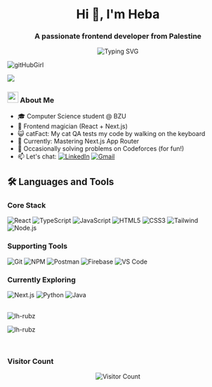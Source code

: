 <h1 align="center">Hi 👋, I'm Heba</h1>
<h3 align="center">A passionate frontend developer from Palestine</h3>

<p align="center">
  <img src="https://readme-typing-svg.demolab.com?font=Fira+Code&pause=1000&color=FF79C6&center=true&vCenter=true&width=435&lines=React+Enthusiast;Cat+Lover;Problem+Solver;Continuous+Learner" alt="Typing SVG" />
</p>

![gitHubGirl](https://github.com/user-attachments/assets/9d18888b-68a1-4752-af7a-e0e9e733fad4)

![](https://github-profile-trophy.vercel.app/?username=lh-rubz&theme=dracula&no-frame=false&no-bg=false&margin-w=4)

### <img src="https://media.giphy.com/media/v1.Y2lkPTc5MGI3NjExcW0yY2R3eGZ1N3B0Y3B0b2J6Z2N6Z2N6Z2N6Z2N6Z2N6Zw.Giphy.gif" width="25px"> About Me

- 🎓 Computer Science student @ BZU  
- 🎨 Frontend magician (React + Next.js)  
- 😺  catFact: My cat QA tests my code by walking on the keyboard  
- 🌱 Currently: Mastering Next.js App Router  
- 🧩 Occasionally solving problems on Codeforces (for fun!)  
- 📫 Let's chat: [![LinkedIn](https://img.shields.io/badge/LinkedIn-0077B5?style=for-the-badge&logo=linkedin&logoColor=white)](https://www.linkedin.com/in/heba-j-343950289/)
[![Gmail](https://img.shields.io/badge/Gmail-D14836?style=for-the-badge&logo=gmail&logoColor=white)](mailto:habuelrub@gmail.com)

## 🛠️ Languages and Tools

### Core Stack
<p>
  <img alt="React" src="https://img.shields.io/badge/-React-45b8d8?style=for-the-badge&logo=react&logoColor=white" />
  <img alt="TypeScript" src="https://img.shields.io/badge/-TypeScript-007ACC?style=for-the-badge&logo=typescript&logoColor=white" />
  <img alt="JavaScript" src="https://img.shields.io/badge/JavaScript-F7DF1E?style=for-the-badge&logo=javascript&logoColor=black" />
  <img alt="HTML5" src="https://img.shields.io/badge/-HTML5-E34F26?style=for-the-badge&logo=html5&logoColor=white" />
  <img alt="CSS3" src="https://img.shields.io/badge/CSS3-1572B6?style=for-the-badge&logo=css3&logoColor=white" />
  <img alt="Tailwind" src="https://img.shields.io/badge/Tailwind_CSS-38B2AC?style=for-the-badge&logo=tailwind-css&logoColor=white" />
  <img alt="Node.js" src="https://img.shields.io/badge/-Nodejs-43853d?style=for-the-badge&logo=Node.js&logoColor=white" />
</p>

### Supporting Tools
<p>
  <img alt="Git" src="https://img.shields.io/badge/-Git-F05032?style=for-the-badge&logo=git&logoColor=white" />
  <img alt="NPM" src="https://img.shields.io/badge/-NPM-CB3837?style=for-the-badge&logo=npm&logoColor=white" />
  <img alt="Postman" src="https://img.shields.io/badge/Postman-FF6C37?style=for-the-badge&logo=postman&logoColor=white" />
  <img alt="Firebase" src="https://img.shields.io/badge/firebase-ffca28?style=for-the-badge&logo=firebase&logoColor=black" />
  <img alt="VS Code" src="https://img.shields.io/badge/VS_Code-0078D4?style=for-the-badge&logo=visual%20studio%20code&logoColor=white" />
</p>

### Currently Exploring
<p>
  <img alt="Next.js" src="https://img.shields.io/badge/Next.js-000000?style=for-the-badge&logo=nextdotjs&logoColor=white" />
  <img alt="Python" src="https://img.shields.io/badge/Python-3776AB?style=for-the-badge&logo=python&logoColor=white" />
  <img alt="Java" src="https://img.shields.io/badge/Java-ED8B00?style=for-the-badge&logo=java&logoColor=white" />
</p>


  <br/>
<img src="https://github-readme-stats.vercel.app/api?username=lh-rubz&theme=material-palenight&hide_border=false&include_all_commits=false&count_private=false" alt="lh-rubz" /></p>
<p><img src="https://github-readme-stats.vercel.app/api/top-langs/?username=lh-rubz&theme=material-palenight&hide_border=false&include_all_commits=false&count_private=false&layout=compact" alt="lh-rubz" /></p>

<br/> 
<h3>Visitor Count</h1>
<p align="center">
    <img src="https://profile-counter.glitch.me/lh-rubz/count.svg" alt="Visitor Count">
</p>




